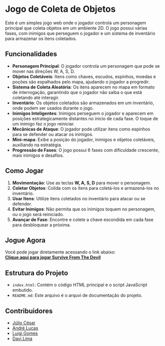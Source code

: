 # Jogo de Coleta de Objetos

Este é um simples jogo web onde o jogador controla um personagem principal que coleta objetos em um ambiente 2D. O jogo possui várias fases, com inimigos que perseguem o jogador e um sistema de inventário para armazenar os itens coletados.

## Funcionalidades

- **Personagem Principal**: O jogador controla um personagem que pode se mover nas direções W, A, S, D.
- **Objetos Coletáveis**: Itens como chaves, escudos, espinhos, moedas e poções são espalhados pelo mapa, ajudando o jogador a progredir.
- **Sistema de Coleta Aleatória**: Os itens aparecem no mapa em formato de interrogação, garantindo que o jogador não saiba o que está coletando até interagir.
- **Inventário**: Os objetos coletados são armazenados em um inventário, onde podem ser usados durante o jogo.
- **Inimigos Inteligentes**: Inimigos perseguem o jogador e aparecem em posições estrategicamente distantes no início de cada fase. O toque de um inimigo faz o jogo reiniciar.
- **Mecânicas de Ataque**: O jogador pode utilizar itens como espinhos para se defender ou atacar os inimigos.
- **Mini-mapa**: Exibe a posição do jogador, inimigos e objetos coletáveis, auxiliando na estratégia.
- **Progressão de Fases**: O jogo possui 6 fases com dificuldade crescente, mais inimigos e desafios.

## Como Jogar

1. **Movimentação**: Use as teclas **W, A, S, D** para mover o personagem.
2. **Coletar Objetos**: Colida com os itens para coletá-los e armazená-los no inventário.
3. **Usar Itens**: Utilize itens coletados no inventário para atacar ou se defender.
4. **Evitar Inimigos**: Não permita que os inimigos toquem no personagem, ou o jogo será reiniciado.
5. **Avançar de Fase**: Encontre e colete a chave escondida em cada fase para desbloquear a próxima.

## Jogue Agora

Você pode jogar diretamente acessando o link abaixo:  
[**Clique aqui para jogar Survive From The Devil**](https://survive-from-the-devil.vercel.app/)

## Estrutura do Projeto

- `index.html`: Contém o código HTML principal e o script JavaScript embutido.
- `README.md`: Este arquivo é o arquvi de documentação do projeto.

## Contribuidores

- [Júlio César](https://github.com/juliobrbsa) <br>
- [André Lucas](https://github.com/LuciosSB) <br>
- [Luigi Gomes](https://github.com/LGAP159) <br>
- [Davi Lima](https://github.com/Davi-Andrade-30)
